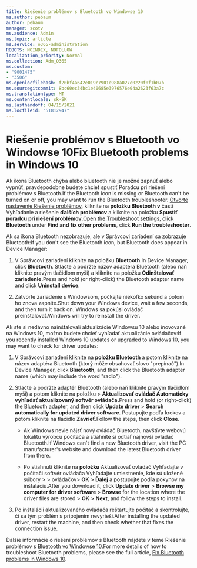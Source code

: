 ```yaml
---
title: Riešenie problémov s Bluetooth vo Windowse 10
ms.author: pebaum
author: pebaum
manager: scotv
ms.audience: Admin
ms.topic: article
ms.service: o365-administration
ROBOTS: NOINDEX, NOFOLLOW
localization_priority: Normal
ms.collection: Adm_O365
ms.custom:
- "9001475"
- "3506"
ms.openlocfilehash: f20bf4a642e019c7901e988a027e0220f0f1b07b
ms.sourcegitcommit: 8bc60ec34bc1e40685e3976576e04a2623f63a7c
ms.translationtype: MT
ms.contentlocale: sk-SK
ms.lasthandoff: 04/15/2021
ms.locfileid: "51812947"
---
```

# <a name="fix-bluetooth-problems-in-windows-10"></a><span data-ttu-id="dea7e-102">Riešenie problémov s Bluetooth vo Windowse 10</span><span class="sxs-lookup"><span data-stu-id="dea7e-102">Fix Bluetooth problems in Windows 10</span></span>

<span data-ttu-id="dea7e-103">Ak ikona Bluetooth chýba alebo bluetooth nie je možné zapnúť alebo vypnúť, pravdepodobne budete chcieť spustiť Poradcu pri riešení problémov s Bluetooth.</span><span class="sxs-lookup"><span data-stu-id="dea7e-103">If the Bluetooth icon is missing or Bluetooth can't be turned on or off, you may want to run the Bluetooth troubleshooter.</span></span> <span data-ttu-id="dea7e-104">[Otvorte nastavenie Riešenie problémov](ms-settings:troubleshoot), kliknite na **položku Bluetooth v** časti Vyhľadanie a riešenie **ďalších problémov** a kliknite na položku **Spustiť poradcu pri riešení problémov.**</span><span class="sxs-lookup"><span data-stu-id="dea7e-104">[Open the Troubleshoot settings](ms-settings:troubleshoot), click **Bluetooth** under **Find and fix other problems**, click **Run the troubleshooter**.</span></span>

<span data-ttu-id="dea7e-105">Ak sa ikona Bluetooth nezobrazuje, ale v Správcovi zariadení sa zobrazuje Bluetooth:</span><span class="sxs-lookup"><span data-stu-id="dea7e-105">If you don't see the Bluetooth icon, but Bluetooth does appear in Device Manager:</span></span>

1. <span data-ttu-id="dea7e-106">V Správcovi zariadení kliknite na položku **Bluetooth**.</span><span class="sxs-lookup"><span data-stu-id="dea7e-106">In Device Manager, click **Bluetooth**.</span></span> <span data-ttu-id="dea7e-107">Stlačte a podržte názov adaptéra Bluetooth (alebo naň kliknite pravým tlačidlom myši) a kliknite na položku **Odinštalovať zariadenie.**</span><span class="sxs-lookup"><span data-stu-id="dea7e-107">Press and hold (or right-click) the Bluetooth adapter name and click **Uninstall device**.</span></span>

2. <span data-ttu-id="dea7e-108">Zatvorte zariadenie s Windowsom, počkajte niekoľko sekúnd a potom ho znova zapnite.</span><span class="sxs-lookup"><span data-stu-id="dea7e-108">Shut down your Windows device, wait a few seconds, and then turn it back on.</span></span> <span data-ttu-id="dea7e-109">Windows sa pokúsi ovládač preinštalovať.</span><span class="sxs-lookup"><span data-stu-id="dea7e-109">Windows will try to reinstall the driver.</span></span>

<span data-ttu-id="dea7e-110">Ak ste si nedávno nainštalovali aktualizácie Windowsu 10 alebo inovované na Windows 10, možno budete chcieť vyhľadať aktualizácie ovládačov:</span><span class="sxs-lookup"><span data-stu-id="dea7e-110">If you recently installed Windows 10 updates or upgraded to Windows 10, you may want to check for driver updates:</span></span>

1. <span data-ttu-id="dea7e-111">V Správcovi zariadení kliknite na **položku Bluetooth** a potom kliknite na názov adaptéra Bluetooth (ktorý môže obsahovať slovo "prepínač").</span><span class="sxs-lookup"><span data-stu-id="dea7e-111">In Device Manager, click **Bluetooth**, and then click the Bluetooth adapter name (which may include the word "radio").</span></span>

2. <span data-ttu-id="dea7e-112">Stlačte a podržte adaptér Bluetooth (alebo naň kliknite pravým tlačidlom myši) a potom kliknite na položku  >  **Aktualizovať ovládač Automaticky vyhľadať aktualizovaný softvér ovládača.**</span><span class="sxs-lookup"><span data-stu-id="dea7e-112">Press and hold (or right-click) the Bluetooth adapter, and then click **Update driver** > **Search automatically for updated driver software**.</span></span> <span data-ttu-id="dea7e-113">Postupujte podľa krokov a potom kliknite na tlačidlo **Zavrieť**.</span><span class="sxs-lookup"><span data-stu-id="dea7e-113">Follow the steps, then click **Close**.</span></span>

      - <span data-ttu-id="dea7e-114">Ak Windows nevie nájsť nový ovládač Bluetooth, navštívte webovú lokalitu výrobcu počítača a stiahnite si odtiaľ najnovší ovládač Bluetooth.</span><span class="sxs-lookup"><span data-stu-id="dea7e-114">If Windows can't find a new Bluetooth driver, visit the PC manufacturer's website and download the latest Bluetooth driver from there.</span></span>

    - <span data-ttu-id="dea7e-115">Po stiahnutí kliknite na **položku** Aktualizovať ovládač Vyhľadajte v počítači softvér ovládača Vyhľadajte umiestnenie, kde sú uložené súbory  >    >   ovládačov> **OK**  >  **Ďalej** a postupujte podľa pokynov na inštaláciu.</span><span class="sxs-lookup"><span data-stu-id="dea7e-115">After you download it, click **Update driver** > **Browse my computer for driver software** > **Browse** for the location where the driver files are stored > **OK** > **Next**, and follow the steps to install.</span></span>

3. <span data-ttu-id="dea7e-116">Po inštalácii aktualizovaného ovládača reštartujte počítač a skontrolujte, či sa tým problém s pripojením nevyrieši.</span><span class="sxs-lookup"><span data-stu-id="dea7e-116">After installing the updated driver, restart the machine, and then check whether that fixes the connection issue.</span></span>

<span data-ttu-id="dea7e-117">Ďalšie informácie o riešení problémov s Bluetooth nájdete v téme Riešenie problémov s [Bluetooth vo Windowse 10.](https://support.microsoft.com/help/14169/windows-10-fix-bluetooth-problems)</span><span class="sxs-lookup"><span data-stu-id="dea7e-117">For more details of how to troubleshoot Bluetooth problems, please see the full article, [Fix Bluetooth problems in Windows 10](https://support.microsoft.com/help/14169/windows-10-fix-bluetooth-problems).</span></span>
